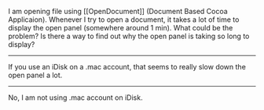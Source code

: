 

I am opening file using [[OpenDocument]] (Document Based Cocoa Applicaion). Whenever I try to open a document, it takes a lot of time to display the open panel (somewhere around 1 min). What could be the problem?  Is there a way to find out why the open panel is taking so long to display?

----

If you use an iDisk on a .mac account, that seems to really slow down the open panel a lot.

----

No, I am not using .mac account on iDisk.